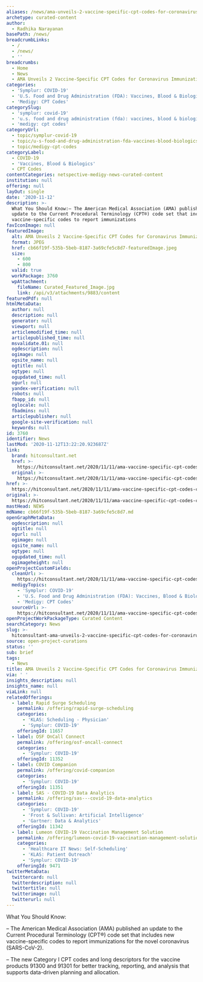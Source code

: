 ```yaml
---
aliases: /news/ama-unveils-2-vaccine-specific-cpt-codes-for-coronavirus-immunizations
archetype: curated-content
author:
  - Radhika Narayanan
basePath: /news/
breadcrumbLinks:
  - /
  - /news/
  - ''
breadcrumbs:
  - Home
  - News
  - AMA Unveils 2 Vaccine-Specific CPT Codes for Coronavirus Immunizations
categories:
  - 'Symplur: COVID-19'
  - 'U.S. Food and Drug Administration (FDA): Vaccines, Blood & Biologics'
  - 'Medigy: CPT Codes'
categorySlug:
  - 'symplur: covid-19'
  - 'u.s. food and drug administration (fda): vaccines, blood & biologics'
  - 'medigy: cpt codes'
categoryUrl:
  - topic/symplur-covid-19
  - topic/u-s-food-and-drug-administration-fda-vaccines-blood-biologics
  - topic/medigy-cpt-codes
categoryLabel:
  - COVID-19
  - 'Vaccines, Blood & Biologics'
  - CPT Codes
contentCategories: netspective-medigy-news-curated-content
institution: null
offering: null
layOut: single
date: '2020-11-12'
description: >-
  What You Should Know:– The American Medical Association (AMA) published an
  update to the Current Procedural Terminology (CPT®) code set that includes new
  vaccine-specific codes to report immunizations
favIconImage: null
featuredImage:
  alt: AMA Unveils 2 Vaccine-Specific CPT Codes for Coronavirus Immunizations
  format: JPEG
  href: cb66f19f-535b-5beb-8187-3a69cfe5c8d7-featuredImage.jpeg
  size:
    - 600
    - 800
  valid: true
  workPackage: 3760
  wpAttachment:
    fileName: Curated_Featured_Image.jpg
    link: /api/v3/attachments/9883/content
featuredPdf: null
htmlMetaData:
  author: null
  description: null
  generator: null
  viewport: null
  articlemodified_time: null
  articlepublished_time: null
  msvalidate.01: null
  ogdescription: null
  ogimage: null
  ogsite_name: null
  ogtitle: null
  ogtype: null
  ogupdated_time: null
  ogurl: null
  yandex-verification: null
  robots: null
  fbapp_id: null
  oglocale: null
  fbadmins: null
  articlepublisher: null
  google-site-verification: null
  keywords: null
id: 3760
identifier: News
lastMod: '2020-11-12T13:22:20.923687Z'
link:
  brand: hitconsultant.net
  href: >-
    https://hitconsultant.net/2020/11/11/ama-vaccine-specific-cpt-codes-coronavirus-immunizations/#.X602kmj7RPY
  original: >-
    https://hitconsultant.net/2020/11/11/ama-vaccine-specific-cpt-codes-coronavirus-immunizations/#.X602kmj7RPY
href: >-
  https://hitconsultant.net/2020/11/11/ama-vaccine-specific-cpt-codes-coronavirus-immunizations/#.X602kmj7RPY
original: >-
  https://hitconsultant.net/2020/11/11/ama-vaccine-specific-cpt-codes-coronavirus-immunizations/#.X602kmj7RPY
mastHead: NEWS
mdName: cb66f19f-535b-5beb-8187-3a69cfe5c8d7.md
openGraphMetaData:
  ogdescription: null
  ogtitle: null
  ogurl: null
  ogimage: null
  ogsite_name: null
  ogtype: null
  ogupdated_time: null
  ogimageheight: null
openProjectCustomFields:
  cleanUrl: >-
    https://hitconsultant.net/2020/11/11/ama-vaccine-specific-cpt-codes-coronavirus-immunizations/#.X602kmj7RPY
  medigyTopics:
    - 'Symplur: COVID-19'
    - 'U.S. Food and Drug Administration (FDA): Vaccines, Blood & Biologics'
    - 'Medigy: CPT Codes'
  sourceUrl: >-
    https://hitconsultant.net/2020/11/11/ama-vaccine-specific-cpt-codes-coronavirus-immunizations/#.X602kmj7RPY
openProjectWorkPackageType: Curated Content
searchCategory: News
slug: >-
  hitconsultant-ama-unveils-2-vaccine-specific-cpt-codes-for-coronavirus-immunizations
source: open-project-curations
status: ''
sub: brief
tags:
  - News
title: AMA Unveils 2 Vaccine-Specific CPT Codes for Coronavirus Immunizations
via: ' '
insights_description: null
insights_name: null
viaLink: null
relatedOfferings:
  - label: Rapid Surge Scheduling
    permalink: /offering/rapid-surge-scheduling
    categories:
      - 'KLAS: Scheduling - Physician'
      - 'Symplur: COVID-19'
    offeringId: 11657
  - label: OSF OnCall Connect
    permalink: /offering/osf-oncall-connect
    categories:
      - 'Symplur: COVID-19'
    offeringId: 11352
  - label: COVID Companion
    permalink: /offering/covid-companion
    categories:
      - 'Symplur: COVID-19'
    offeringId: 11351
  - label: SAS - COVID-19 Data Analytics
    permalink: /offering/sas---covid-19-data-analytics
    categories:
      - 'Symplur: COVID-19'
      - 'Frost & Sullivan: Artificial Intelligence'
      - 'Gartner: Data & Analytics'
    offeringId: 11342
  - label: Lumeon COVID-19 Vaccination Management Solution
    permalink: /offering/lumeon-covid-19-vaccination-management-solution
    categories:
      - 'Healthcare IT News: Self-Scheduling'
      - 'KLAS: Patient Outreach'
      - 'Symplur: COVID-19'
    offeringId: 9471
twitterMetaData:
  twittercard: null
  twitterdescription: null
  twittertitle: null
  twitterimage: null
  twitterurl: null
---
```

<p>What You Should Know:</p><p>– The American Medical Association (AMA) published an update to the Current Procedural Terminology (CPT®) code set that includes new vaccine-specific codes to report immunizations for the novel coronavirus (SARS-CoV-2).</p><p>– The new Category I CPT codes and long descriptors for the vaccine products 91300 and 91301 for better tracking, reporting, and analysis that supports data-driven planning and allocation.</p>
